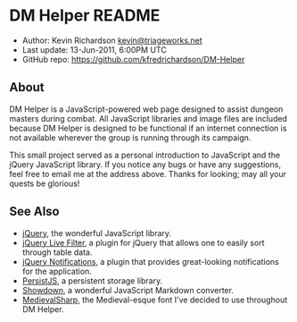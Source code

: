 DM Helper README
================
* Author:		Kevin Richardson <kevin@triageworks.net>
* Last update:	13-Jun-2011, 6:00PM UTC 
* GitHub repo:	https://github.com/kfredrichardson/DM-Helper

About
-----
DM Helper is a JavaScript-powered web page designed to assist dungeon masters
during combat.  All JavaScript libraries and image files are included because DM Helper
is designed to be functional if an internet connection is not available wherever
the group is running through its campaign.

This small project served as a personal introduction to JavaScript and the jQuery
JavaScript library.  If you notice any bugs or have any suggestions, feel free
to email me at the address above.  Thanks for looking; may all your quests be glorious!

See Also
--------
* [jQuery](http://http://jquery.com/), the wonderful JavaScript library.
* [jQuery Live Filter](https://github.com/straps/jquery-livefilter), a plugin
  for jQuery that allows one to easily sort through table data.
* [jQuery Notifications](https://github.com/mickeyren/jquery-notifications), a plugin
  that provides great-looking notifications for the application.
* [PersistJS](https://github.com/jeremydurham/persist-js), a persistent storage library.
* [Showdown](https://github.com/coreyti/showdown), a wonderful JavaScript Markdown converter.
* [MedievalSharp](http://openfontlibrary.org/font/medievalsharp), the Medieval-esque
  font I've decided to use throughout DM Helper.
 
